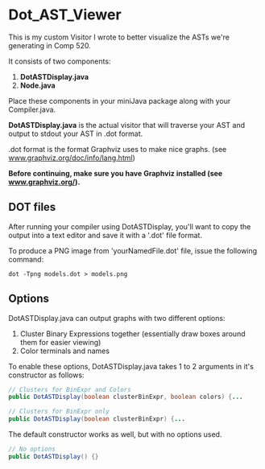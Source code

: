 # Dot_AST_Viewer

This is my custom Visitor I wrote to better visualize the ASTs we're generating in Comp 520.

It consists of two components:
  1. **DotASTDisplay.java**
  2. **Node.java**

Place these components in your miniJava package along with your Compiler.java.

**DotASTDisplay.java** is the actual visitor that will traverse your AST and output to stdout your AST in .dot format.

.dot format is the format Graphviz uses to make nice graphs. (see www.graphviz.org/doc/info/lang.html)

**Before continuing, make sure you have Graphviz installed (see www.graphviz.org/).**

## DOT files

After running your compiler using DotASTDisplay, you'll want to copy the output into a text editor and save it with a '.dot' file format. 

To produce a PNG image from 'yourNamedFile.dot' file, issue the following command:

    dot -Tpng models.dot > models.png

## Options

DotASTDisplay.java can output graphs with two different options:
  1. Cluster Binary Expressions together (essentially draw boxes around them for easier viewing)
  2. Color terminals and names

To enable these options, DotASTDisplay.java takes 1 to 2 arguments in it's constructor as follows:

```java
// Clusters for BinExpr and Colors
public DotASTDisplay(boolean clusterBinExpr, boolean colors) {...

// Clusters for BinExpr only
public DotASTDisplay(boolean clusterBinExpr) {...
```

The default  constructor works as well, but with no options used.

```java
// No options
public DotASTDisplay() {}
```
